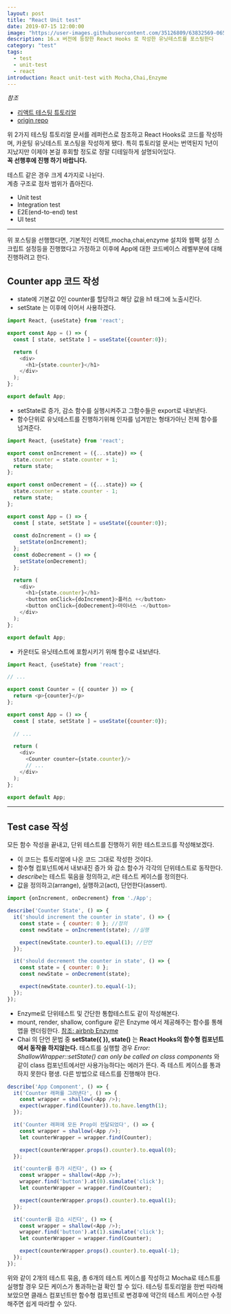 ```yaml
---
layout: post
title: "React Unit test"
date: 2019-07-15 12:00:00
image: "https://user-images.githubusercontent.com/35126809/63832569-065fa480-c9ac-11e9-92a4-f6a07ae71fda.jpg"
description: 16.x 버전에 등장한 React Hooks 로 작성한 유닛테스트를 포스팅한다
category: "test"
tags:
  - test
  - unit-test
  - react
introduction: React unit-test with Mocha,Chai,Enzyme
---
```


*참조* 
- [리액트 테스팅 튜토리얼](https://rinae.dev/posts/react-testing-tutorial-kr)
- [origin repo](https://github.com/the-road-to-learn-react/react-testing-mocha-chai-enzyme)

위 2가지 테스팅 튜토리얼 문서를 레퍼런스로 참조하고 React Hooks로
코드를 작성하며, 카운팅 유닛테스트 포스팅을 작성하게 됐다.
특히 튜토리얼 문서는 번역된지 1년이 지났지만 이제야 본걸 후회할 정도로
정말 디테일하게 설명되어있다.  
**꼭 선행후에 진행 하기 바랍니다.**

테스트 같은 경우 크게 4가지로 나뉜다.  
계층 구조로 점차 범위가 좁아진다.

- Unit test
- Integration test
- E2E(end-to-end) test 
- UI test

---

위 포스팅을 선행했다면, 기본적인 리액트,mocha,chai,enzyme 설치와 웹팩 설정
스크립트 설정등을 진행했다고 가정하고 이후에 App에 대한 코드베이스 레벨부분에 대해 진행하려고 한다.

## Counter app 코드 작성

- state에 기본값 0인 counter를 할당하고
해당 값을 h1 태그에 노출시킨다.
- setState 는 이후에 이어서 사용하겠다.

```js
import React, {useState} from 'react';

export const App = () => {
  const [ state, setState ] = useState({counter:0});

  return (
    <div>
      <h1>{state.counter}</h1>
    </div>
  );
};

export default App;
```

- setState로 증가, 감소 함수를 실행시켜주고 그함수들은 export로 내보낸다.
- 함수단위로 유닛테스트를 진행하기위해 인자를 넘겨받는 형태가아닌 전체 함수를 넘겨준다.

```js
import React, {useState} from 'react';

export const onIncrement = ({...state}) => {
  state.counter = state.counter + 1;
  return state;
};

export const onDecrement = ({...state}) => {
  state.counter = state.counter - 1;
  return state; 
};

export const App = () => {
  const [ state, setState ] = useState({counter:0});
  
  const doIncrement = () => {
    setState(onIncrement);
  };
  const doDecrement = () => {
    setState(onDecrement);
  };

  return (
    <div>
      <h1>{state.counter}</h1>
      <button onClick={doIncrement}>플러스 +</button>
      <button onClick={doDecrement}>마이너스 -</button>
    </div>
  );
};

export default App;
```

- 카운터도 유닛테스트에 포함시키기 위해 함수로 내보낸다.

```js
import React, {useState} from 'react';

// ...

export const Counter = ({ counter }) => {
  return <p>{counter}</p>
};

export const App = () => {
  const [ state, setState ] = useState({counter:0});
  
  // ...

  return (
    <div>
      <Counter counter={state.counter}/>
      // ...
    </div>
  );
};

export default App;
```

- - -

## Test case 작성

모든 함수 작성을 끝내고, 단위 테스트를 진행하기 위한
테스트코드를 작성해보겠다.

- 이 코드는 튜토리얼에 나온 코드 그대로 작성한 것이다.
- 함수형 컴포넌트에서 내보내진 증가 와 감소 함수가 각각의 단위테스트로 동작한다.
- *describe*는 테스트 묶음을 정의하고, *it*은 테스트 케이스를 정의한다.
- 값을 정의하고(arrange), 실행하고(act), 단언한다(assert).

```js
import {onIncrement, onDecrement} from './App';

describe('Counter State', () => {
  it('should increment the counter in state', () => {
    const state = { counter: 0 }; //정의
    const newState = onIncrement(state); //실행

    expect(newState.counter).to.equal(1); //단언
  });

  it('should decrement the counter in state', () => {
    const state = { counter: 0 };
    const newState = onDecrement(state);

    expect(newState.counter).to.equal(-1);
  });
});
```

- Enzyme로 단위테스트 및 간단한 통합테스트도 같이 작성해본다.
- mount, render, shallow, configure 같은 Enzyme 에서 제공해주는 함수를 통해 앱을 렌더링한다. [참조: airbnb Enzyme](https://airbnb.io/enzyme/)
- Chai 의 단언 문법 중 **setState({ }), state()** 는 **React Hooks의 함수형 컴포넌트에서 동작을 하지않는다.** 테스트를 실행할 경우
_Error: ShallowWrapper::setState() can only be called on class components_ 와 같이 class 컴포넌트에서만 사용가능하다는 에러가 뜬다.
즉 테스트 케이스를 통과하지 못한다 평생.
다른 방법으로 테스트를 진행해야 한다.

```js
describe('App Component', () => {
  it('Counter 래퍼를 그려낸다', () => {
    const wrapper = shallow(<App />);
    expect(wrapper.find(Counter)).to.have.length(1);
  });

  it('Counter 래퍼에 모든 Prop이 전달되었다', () => {
    const wrapper = shallow(<App />);
    let counterWrapper = wrapper.find(Counter);

    expect(counterWrapper.props().counter).to.equal(0);
  });

  it('counter를 증가 시킨다', () => {
    const wrapper = shallow(<App />);
    wrapper.find('button').at(0).simulate('click');
    let counterWrapper = wrapper.find(Counter);

    expect(counterWrapper.props().counter).to.equal(1);
  });

  it('counter를 감소 시킨다', () => {
    const wrapper = shallow(<App />);
    wrapper.find('button').at(1).simulate('click');
    let counterWrapper = wrapper.find(Counter);

    expect(counterWrapper.props().counter).to.equal(-1);
  });
});
```

위와 같이 2개의 테스트 묶음, 총 6개의 테스트 케이스를 작성하고
Mocha로 테스트를 실행할 경우 모든 케이스가 통과하는걸 확인 할 수 있다.
테스팅 튜토리얼을 한번 따라해보았으면 클래스 컴포넌트만 함수형 컴포넌트로 변경후에
약간의 테스트 케이스만 수정해주면 쉽게 따라할 수 있다.